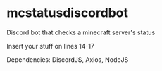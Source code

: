 # mcstatusdiscordbot
Discord bot that checks a minecraft server's status

Insert your stuff on lines 14-17

Dependencies: DiscordJS, Axios, NodeJS
